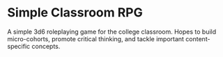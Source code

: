 # Simple Classroom RPG
A simple 3d6 roleplaying game for the college classroom. Hopes to build micro-cohorts, promote critical thinking, and tackle important content-specific concepts. 
